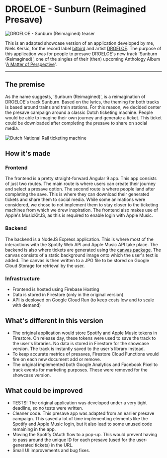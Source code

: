 # DROELOE - Sunburn (Reimagined Presave)

![DROELOE - Sunburn (Reimagined) teaser](https://user-images.githubusercontent.com/10178648/123152129-88b03700-d464-11eb-8b61-7fc64cf87faa.gif)

This is an adapted showcase version of an application developed by me, Niels Kersic, for the record label [bitbird](https://bitbirdofficial.com/) and artist [DROELOE](https://www.instagram.com/droeloemusic/).
The purpose of this application was for people to presave DROELOE's new track 'Sunburn (Reimagined)', one of the singles of their (then) upcoming Anthology Album '[A Matter of Perspective](https://bitbird.lnk.to/amatterofperspective)'.

---
## The premise
As the name suggests, 'Sunburn (Reimagined)', is a reimagination of DROELOE's track Sunburn. Based on the lyrics, the theming for both tracks is based around trains and train stations. For this reason, we decided center the presave campaign around a classic Dutch ticketing machine. People would be able to imagine their own journey and generate a ticket. This ticket could be downloaded after completing the presave to share on social media.

![Dutch National Rail ticketing machine](https://storage.googleapis.com/nielskersic/static-images/github/sunburn-presave-cover.jpg)

## How it's made
### Frontend
The frontend is a pretty straight-forward Angular 9 app. This app consists of just two routes. The main route is where users can create their journey and select a presave option. The second route is where people land after completing the save. This is where they can download their generated tickets and share them to social media. While some animations were considered, we chose to not implement them to stay closer to the ticketing machines from which we drew inspiration. The frontend also makes use of Apple's MusicKitJS, as this is required to enable login with Apple Music.

### Backend
The backend is a NodeJS Express application. This is where most of the interactions with the Spotify Web API and Apple Music API take place. The backend is also where tickets are generated using the [canvas package](https://www.npmjs.com/package/canvas). The canvas consists of a static background image onto which the user's text is added. The canvas is then written to a JPG file to be stored on Google Cloud Storage for retrieval by the user.

### Infrastructure
- Frontend is hosted using Firebase Hosting
- Data is stored in Firestore (only in the original version)
- API is deployed on Google Cloud Run (to keep costs low and to scale with demand) 

## What's different in this version
- The original application would store Spotify and Apple Music tokens in Firestore. On release day, these tokens were used to save the track to the user's libraries. No data is stored in Firestore for the showcase version. The track is instantly saved to the user's library instead.
- To keep accurate metrics of presaves, Firestore Cloud Functions would fire on each new document add or remove.
- The original implemented both Google Analytics and Facebook Pixel to track events for marketing purposes. These were removed for the showcase version.

## What could be improved
- TESTS! The original application was developed under a very tight deadline, so no tests were written.
- Cleaner code. This presave app was adapted from an earlier presave campaign. This saved a lot of time implementing elements like the Spotify and Apple Music login, but it also lead to some unused code remaining in the app.
- Moving the Spotify OAuth flow to a pop-up. This would prevent having to pass around the unique ID for each presave (used for the user-generated tickets) in the URL.
- Small UI improvements and bug fixes.
